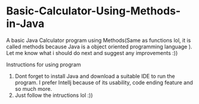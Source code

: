 # Basic-Calculator-Using-Methods-in-Java
A basic Java Calculator program using Methods(Same as functions lol, it is called methods because Java is a object oriented programming language ). Let me know what i should do next and suggest any improvements :))

Instructions for using program 

1. Dont forget to install Java and download a  suitable IDE to run the program. I prefer Intellj because of its usability, code ending feature and so much more. 
2. Just follow the intructions lol :))
